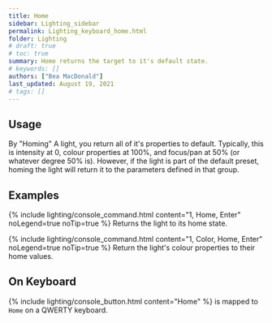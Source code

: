 ```yaml
---
title: Home
sidebar: Lighting_sidebar
permalink: Lighting_keyboard_home.html
folder: Lighting
# draft: true
# toc: true
summary: Home returns the target to it's default state.
# keywords: []
authors: ["Bea MacDonald"]
last_updated: August 19, 2021
# tags: []
---
```


## Usage
By "Homing" A light, you return all of it's properties to default. Typically, this is intensity at 0, colour properties at 100%, and focus/pan at 50% (or whatever degree 50% is). However, if the light is part of the default preset, homing the light will return it to the parameters defined in that group.
## Examples
{% include lighting/console_command.html content="1, Home, Enter" noLegend=true noTip=true %}
Returns the light to its home state.

{% include lighting/console_command.html content="1, Color, Home, Enter" noLegend=true noTip=true %}
Return the light's colour properties to their home values.
## On Keyboard
{% include lighting/console_button.html content="Home" %} is mapped to `Home` on a QWERTY keyboard.